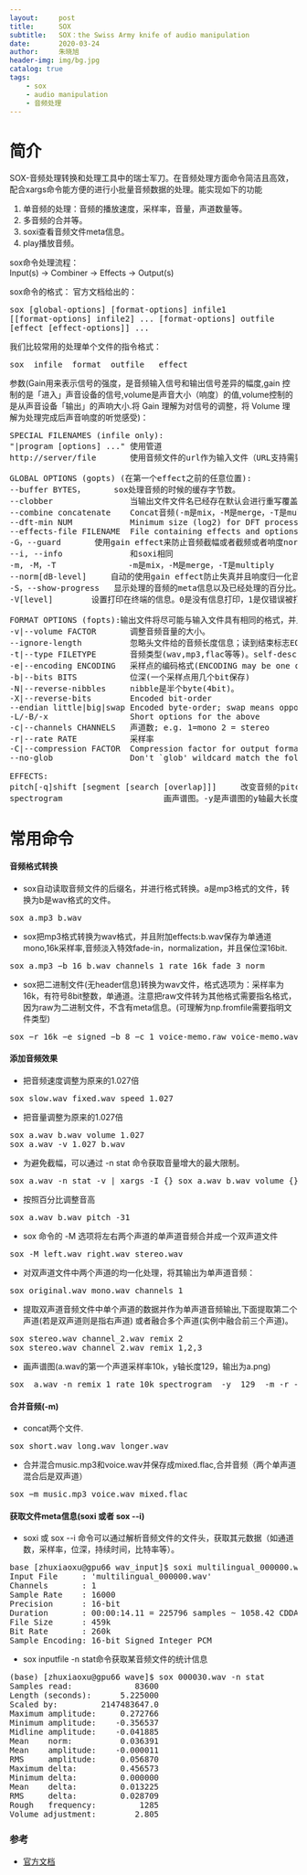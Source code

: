 ```yaml
---
layout:     post
title:      SOX
subtitle:   SOX：the Swiss Army knife of audio manipulation
date:       2020-03-24
author:     朱晓旭
header-img: img/bg.jpg
catalog: true
tags:
    - sox
    - audio manipulation
    - 音频处理  
---
```



# 简介

SOX-音频处理转换和处理工具中的瑞士军刀。在音频处理方面命令简洁且高效，配合xargs命令能方便的进行小批量音频数据的处理。能实现如下的功能   
1.  单音频的处理：音频的播放速度，采样率，音量，声道数量等。
2.  多音频的合并等。
3.  soxi查看音频文件meta信息。
4.  play播放音频。

sox命令处理流程：    
Input(s) -> Combiner -> Effects -> Output(s)

sox命令的格式：
官方文档给出的：
<pre>
sox [global-options] [format-options] infile1                     
[[format-options] infile2] ... [format-options] outfile               
[effect [effect-options]] ...       
</pre>
我们比较常用的处理单个文件的指令格式：
<pre>
sox  infile  format  outfile   effect
</pre>

参数(Gain用来表示信号的强度，是音频输入信号和输出信号差异的幅度,gain 控制的是「进入」声音设备的信号,volume是声音大小（响度）的值,volume控制的是从声音设备「输出」的声响大小.将 Gain 理解为对信号的调整，将 Volume 理解为处理完成后声音响度的听觉感受)：     
<pre>
SPECIAL FILENAMES (infile only):                       
"|program [options] ..." 使用管道             
http://server/file       使用音频文件的url作为输入文件（URL支持需要wget是可用的）             

GLOBAL OPTIONS (gopts) (在第一个effect之前的任意位置):            
--buffer BYTES， 	 sox处理音频的时候的缓存字节数。            
--clobber                当输出文件文件名已经存在默认会进行重写覆盖。            
--combine concatenate    Concat音频(-m是mix，-M是merge，-T是multiply)                
--dft-min NUM            Minimum size (log2) for DFT processing (default 10)              
--effects-file FILENAME  File containing effects and options             
-G，--guard		 使用gain effect来防止音频截幅或者截频或者响度norm时超过限制造成失真。例子sox −G infile −b 16 outfile rate 44100 dither −s              
--i, --info              和soxi相同                    
-m, -M，-T               -m是mix，-M是merge，-T是multiply                   
--norm[dB-level]	 自动的使用gain effect防止失真并且响度归一化音频。                               
-S，--show-progress	 显示处理的音频的meta信息以及已经处理的百分比。                  
-V[level]		 设置打印在终端的信息。0是没有信息打印，1是仅错误被打印，2警告也会被打印，3包括描述信息等都被打印，4所有信息都被打印            

FORMAT OPTIONS (fopts):输出文件将尽可能与输入文件具有相同的格式，并且不会被包括提供输出格式选项在内的各种方式所覆盖。                     
-v|--volume FACTOR       调整音频音量的大小。                              
--ignore-length          忽略头文件给的音频长度信息；读到结束标志EOF为止                        
-t|--type FILETYPE       音频类型(wav,mp3,flac等等)。self-describing格式（如 WAV、FLAC、MP3）的文件包含一个用于描述信号和编码属性的文件头，而raw或headless格式的音频则不包含这些信息。            
-e|--encoding ENCODING   采样点的编码格式(ENCODING may be one of signed-integer,unsigned-integer, floating-point, mu-law, a-law,ima-adpcm, ms-adpcm, gsm-full-rate)                 
-b|--bits BITS           位深(一个采样点用几个bit保存)                   
-N|--reverse-nibbles     nibble是半个byte(4bit)。                       
-X|--reverse-bits        Encoded bit-order                 
--endian little|big|swap Encoded byte-order; swap means opposite to default             
-L/-B/-x                 Short options for the above              
-c|--channels CHANNELS   声道数; e.g. 1=mono 2 = stereo           
-r|--rate RATE           采样率            
-C|--compression FACTOR  Compression factor for output format             
--no-glob                Don't `glob' wildcard match the following filename               

EFFECTS:                        
pitch[-q]shift [segment [search [overlap]]] 	改变音频的pitch音高。                 
spectrogram 					画声谱图。-y是声谱图的y轴最大长度，-m是灰度。比如 -y  129  -m -r            
</pre>




# 常用命令
#### 音频格式转换
- sox自动读取音频文件的后缀名，并进行格式转换。a是mp3格式的文件，转换为b是wav格式的文件。
<pre>
sox a.mp3 b.wav
</pre>

- sox把mp3格式转换为wav格式，并且附加effects:b.wav保存为单通道mono,16k采样率,音频淡入特效fade-in，normalization，并且保位深16bit.
<pre>
sox a.mp3 −b 16 b.wav channels 1 rate 16k fade 3 norm
</pre>

- sox把二进制文件(无header信息)转换为wav文件，格式选项为：采样率为16k，有符号8bit整数，单通道。注意把raw文件转为其他格式需要指名格式，因为raw为二进制文件，不含有meta信息。(可理解为np.fromfile需要指明文件类型)
<pre>
sox −r 16k −e signed −b 8 −c 1 voice-memo.raw voice-memo.wav
</pre>
#### 添加音频效果
- 把音频速度调整为原来的1.027倍
<pre>
sox slow.wav fixed.wav speed 1.027
</pre>

- 把音量调整为原来的1.027倍
<pre>
sox a.wav b.wav volume 1.027
sox a.wav -v 1.027 b.wav
</pre>
- 为避免截幅，可以通过 -n stat 命令获取音量增大的最大限制。
<pre>
sox a.wav -n stat -v | xargs -I {} sox a.wav b.wav volume {}
</pre>
- 按照百分比调整音高
<pre>
sox a.wav b.wav pitch -31
</pre>

-  sox 命令的 -M 选项将左右两个声道的单声道音频合并成一个双声道文件
<pre>
sox -M left.wav right.wav stereo.wav
</pre>

- 对双声道文件中两个声道的均一化处理，将其输出为单声道音频：
<pre>
sox original.wav mono.wav channels 1
</pre>

- 提取双声道音频文件中单个声道的数据并作为单声道音频输出,下面提取第二个声道(若是双声道则是指右声道) 或者融合多个声道(实例中融合前三个声道)。
<pre>
sox stereo.wav channel_2.wav remix 2
sox stereo.wav channel_2.wav remix 1,2,3
</pre>

- 画声谱图(a.wav的第一个声道采样率10k，y轴长度129，输出为a.png)
<pre>
sox  a.wav -n remix 1 rate 10k spectrogram  -y  129  -m -r -o  a.png
</pre>

#### 合并音频(-m)

- concat两个文件.
<pre>
sox short.wav long.wav longer.wav
</pre>

- 合并混合music.mp3和voice.wav并保存成mixed.flac,合并音频（两个单声道混合后是双声道）
<pre>
sox −m music.mp3 voice.wav mixed.flac
</pre>

#### 获取文件meta信息(soxi 或者 sox --i)
- soxi 或 sox --i 命令可以通过解析音频文件的文件头，获取其元数据（如通道数，采样率，位深，持续时间，比特率等）。
<pre>
base [zhuxiaoxu@gpu66 wav_input]$ soxi multilingual_000000.wav
Input File     : 'multilingual_000000.wav'
Channels       : 1
Sample Rate    : 16000
Precision      : 16-bit
Duration       : 00:00:14.11 = 225796 samples ~ 1058.42 CDDA sectors
File Size      : 459k
Bit Rate       : 260k
Sample Encoding: 16-bit Signed Integer PCM
</pre>

- sox inputfile -n stat命令获取某音频文件的统计信息
<pre>
(base) [zhuxiaoxu@gpu66 wave]$ sox 000030.wav -n stat 
Samples read:             83600
Length (seconds):      5.225000
Scaled by:         2147483647.0
Maximum amplitude:     0.272766
Minimum amplitude:    -0.356537
Midline amplitude:    -0.041885
Mean    norm:          0.036391
Mean    amplitude:    -0.000011
RMS     amplitude:     0.056870
Maximum delta:         0.456573
Minimum delta:         0.000000
Mean    delta:         0.013225
RMS     delta:         0.028709
Rough   frequency:         1285
Volume adjustment:        2.805
</pre>


### 参考

- [官方文档](http://sox.sourceforge.net/sox.html)





